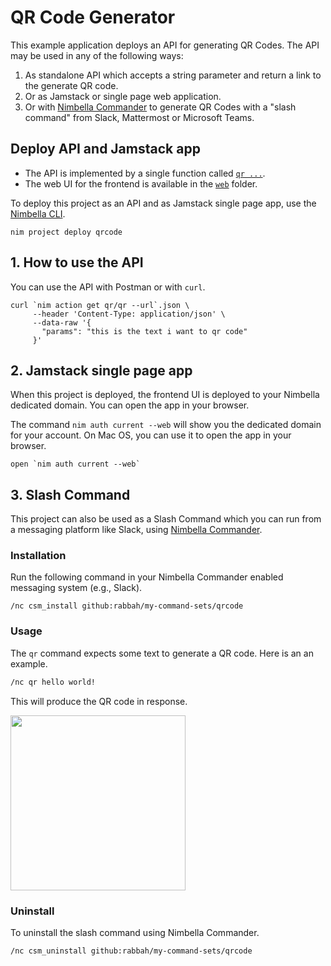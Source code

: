 # QR Code Generator

This example application deploys an API for generating QR Codes.
The API may be used in any of the following ways:

1. As standalone API which accepts a string parameter and return a link to the generate QR code.
2. Or as Jamstack or single page web application.
3. Or with [Nimbella Commander](https://nimbella.com/commander) to generate QR Codes with a "slash command" from Slack, Mattermost or Microsoft Teams.

## Deploy API and Jamstack app

- The API is implemented by a single function called [`qr ...`](./packages/qr/qr/qr.js).
- The web UI for the frontend is available in the [`web`](./web) folder.

To deploy this project as an API and as Jamstack single page app, use the [Nimbella CLI](https://apigcp.nimbella.io/downloads/nim/nim.html).

```
nim project deploy qrcode
```

## 1. How to use the API

You can use the API with Postman or with `curl`.

```
curl `nim action get qr/qr --url`.json \
     --header 'Content-Type: application/json' \
     --data-raw '{
       "params": "this is the text i want to qr code"
     }'
```

## 2. Jamstack single page app

When this project is deployed, the frontend UI is deployed
to your Nimbella dedicated domain. You can open the app in your
browser.

The command `nim auth current --web` will show you the dedicated
domain for your account. On Mac OS, you can use it to open the app
in your browser.

```
open `nim auth current --web`
```

## 3. Slash Command

This project can also be used as a Slash Command which you can run from a
messaging platform like Slack, using [Nimbella Commander](https://nimbella.com/commander).

### Installation

Run the following command in your Nimbella Commander enabled messaging system (e.g., Slack).

```
/nc csm_install github:rabbah/my-command-sets/qrcode
```

### Usage

The `qr` command expects some text to generate a QR code.
Here is an an example.

```sh
/nc qr hello world!
```

This will produce the QR code in response.

<img width="280" src="https://user-images.githubusercontent.com/4959922/87235587-7f40d280-c3ab-11ea-9e1d-10d02ce7d1b0.png">

### Uninstall

To uninstall the slash command using Nimbella Commander.

```
/nc csm_uninstall github:rabbah/my-command-sets/qrcode
```
